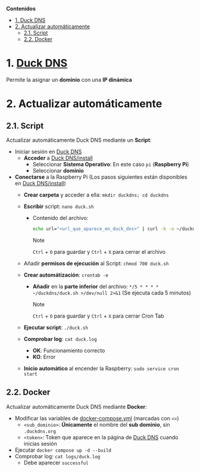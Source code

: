 [Duck DNS]: https://www.duckdns.org/
[Duck DNS/install]: https://www.duckdns.org/install.jsp

[docker-compose.yml]: /docker-compose.yml


**Contenidos**
- [1. Duck DNS](#1-duck-dns)
- [2. Actualizar automáticamente](#2-actualizar-automáticamente)
    - [2.1. Script](#21-script)
    - [2.2. Docker](#22-docker)


# 1. [Duck DNS]
Permite la asignar un **dominio** con una **IP dinámica**


# 2. Actualizar automáticamente
## 2.1. Script
Actualizar automáticamente Duck DNS mediante un **Script**:

- Iniciar sesión en [Duck DNS]
    - **Acceder** a [Duck DNS/install]
        - Seleccionar **Sistema Operativo**: En este caso `pi` (**Raspberry Pi**)
        - Seleccionar **dominio**
- **Conectarse** a la Raspberry Pi (Los pasos siguientes están disponibles en [Duck DNS/install])
    - **Crear carpeta** y acceder a ella: `mkdir duckdns; cd duckdns`
    - **Escribir** script: `nano duck.sh`
        - Contenido del archivo:
            ```bash
            echo url="<url_que_aparece_en_duck_dns>" | curl -k -o ~/duckdns/duck.log -K -
            ```
            > [!NOTE]
            > `Ctrl` + `O` para guardar y `Ctrl` + `X` para cerrar el archivo

    - Añadir **permisos de ejecución** al Script: `chmod 700 duck.sh`
    - **Crear automátización**: `crontab -e`
        - **Añadir** en la **parte inferior** del archivo: `*/5 * * * * ~/duckdns/duck.sh >/dev/null 2>&1` (Se ejecuta cada 5 minutos)
            > [!NOTE]
            > `Ctrl` + `O` para guardar y `Ctrl` + `X` para cerrar Cron Tab
    - **Ejecutar script**: `./duck.sh`
    - **Comprobar log**: `cat duck.log`
        - **OK**: Funcionamiento correcto
        - **KO**: Error
    - **Inicio automático** al encender la Raspberry: `sudo service cron start`

## 2.2. Docker
Actualizar automáticamente Duck DNS mediante **Docker**:

- Modificar las variables de [docker-compose.yml] (marcadas con `<>`)
    - `<sub_dominio>`: **Únicamente** el nombre del **sub dominio**, sin `.duckdns.org`
    - `<token>`: Token que aparece en la página de [Duck DNS] cuando inicias sesión
- Ejecutar `docker compose up -d --build`
- Comprobar log: `cat logs/duck.log`
    - Debe aparecer `successful`
